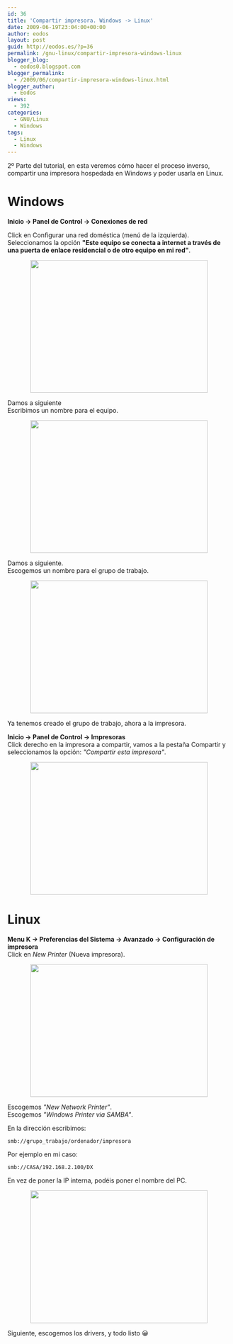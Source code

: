 ```yaml
---
id: 36
title: 'Compartir impresora. Windows -> Linux'
date: 2009-06-19T23:04:00+00:00
author: eodos
layout: post
guid: http://eodos.es/?p=36
permalink: /gnu-linux/compartir-impresora-windows-linux
blogger_blog:
  - eodos0.blogspot.com
blogger_permalink:
  - /2009/06/compartir-impresora-windows-linux.html
blogger_author:
  - Eodos
views:
  - 392
categories:
  - GNU/Linux
  - Windows
tags:
  - Linux
  - Windows
---
```

2º Parte del tutorial, en esta veremos cómo hacer el proceso inverso, compartir una impresora hospedada en Windows y poder usarla en Linux.

# Windows

**Inicio -> Panel de Control -> Conexiones de red**

Click en Configurar una red doméstica (menú de la izquierda).  
Seleccionamos la opción **"Este equipo se conecta a internet a través de una puerta de enlace residencial o de otro equipo en mi red"**.

<a onblur="try {parent.deselectBloggerImageGracefully();} catch(e) {}" href="https://i0.wp.com/2.bp.blogspot.com/_H4ctsPRjMs8/SjwAuWSe8OI/AAAAAAAAAIg/FrbxIqFN0xg/s1600-h/compartir2.JPG" data-rel="lightbox-0" title=""><img style="display:block; margin:0px auto 10px; text-align:center;cursor:pointer; cursor:hand;width: 400px; height: 300px;" src="https://i2.wp.com/2.bp.blogspot.com/_H4ctsPRjMs8/SjwAuWSe8OI/AAAAAAAAAIg/FrbxIqFN0xg/s400/compartir2.JPG" border="0" alt="" id="BLOGGER_PHOTO_ID_5349151253666394338" data-recalc-dims="1" /></a>

Damos a siguiente  
Escribimos un nombre para el equipo.

<a onblur="try {parent.deselectBloggerImageGracefully();} catch(e) {}" href="https://i2.wp.com/2.bp.blogspot.com/_H4ctsPRjMs8/SjwAuQfCC9I/AAAAAAAAAIo/dzMCZLTCU9I/s1600-h/compartir3.JPG" data-rel="lightbox-1" title=""><img style="display:block; margin:0px auto 10px; text-align:center;cursor:pointer; cursor:hand;width: 400px; height: 300px;" src="https://i2.wp.com/2.bp.blogspot.com/_H4ctsPRjMs8/SjwAuQfCC9I/AAAAAAAAAIo/dzMCZLTCU9I/s400/compartir3.JPG" border="0" alt="" id="BLOGGER_PHOTO_ID_5349151252108413906" data-recalc-dims="1" /></a>

Damos a siguiente.  
Escogemos un nombre para el grupo de trabajo.

<a onblur="try {parent.deselectBloggerImageGracefully();} catch(e) {}" href="https://i1.wp.com/4.bp.blogspot.com/_H4ctsPRjMs8/SjwAuoqreMI/AAAAAAAAAIw/7ffXWVGARgM/s1600-h/compartir4.JPG" data-rel="lightbox-2" title=""><img style="display:block; margin:0px auto 10px; text-align:center;cursor:pointer; cursor:hand;width: 400px; height: 300px;" src="https://i2.wp.com/4.bp.blogspot.com/_H4ctsPRjMs8/SjwAuoqreMI/AAAAAAAAAIw/7ffXWVGARgM/s400/compartir4.JPG" border="0" alt="" id="BLOGGER_PHOTO_ID_5349151258599717058" data-recalc-dims="1" /></a>

Ya tenemos creado el grupo de trabajo, ahora a la impresora.

**Inicio -> Panel de Control -> Impresoras**  
Click derecho en la impresora a compartir, vamos a la pestaña Compartir y seleccionamos la opción: *"Compartir esta impresora"*.

<a onblur="try {parent.deselectBloggerImageGracefully();} catch(e) {}" href="https://i2.wp.com/4.bp.blogspot.com/_H4ctsPRjMs8/SjwAuABJBQI/AAAAAAAAAIY/FCT7lGW6ob0/s1600-h/compartir1.JPG" data-rel="lightbox-3" title=""><img style="display:block; margin:0px auto 10px; text-align:center;cursor:pointer; cursor:hand;width: 400px; height: 300px;" src="https://i0.wp.com/4.bp.blogspot.com/_H4ctsPRjMs8/SjwAuABJBQI/AAAAAAAAAIY/FCT7lGW6ob0/s400/compartir1.JPG" border="0" alt="" id="BLOGGER_PHOTO_ID_5349151247688074498" data-recalc-dims="1" /></a>

# Linux

**Menu K -> Preferencias del Sistema -> Avanzado -> Configuración de impresora**  
Click en *New Printer* (Nueva impresora).

<a onblur="try {parent.deselectBloggerImageGracefully();} catch(e) {}" href="https://i1.wp.com/4.bp.blogspot.com/_H4ctsPRjMs8/SjwAu1dS2WI/AAAAAAAAAI4/g67urb5AwlU/s1600-h/instant%C3%A1nea1.png" data-rel="lightbox-4" title=""><img style="display:block; margin:0px auto 10px; text-align:center;cursor:pointer; cursor:hand;width: 400px; height: 300px;" src="https://i1.wp.com/4.bp.blogspot.com/_H4ctsPRjMs8/SjwAu1dS2WI/AAAAAAAAAI4/g67urb5AwlU/s400/instant%C3%A1nea1.png" border="0" alt="" id="BLOGGER_PHOTO_ID_5349151262033238370" data-recalc-dims="1" /></a>

Escogemos *"New Network Printer"*.  
Escogemos *"Windows Printer via SAMBA"*.

En la dirección escribimos:

```smb://grupo_trabajo/ordenador/impresora```

Por ejemplo en mi caso:

```smb://CASA/192.168.2.100/DX```

En vez de poner la IP interna, podéis poner el nombre del PC.

<a onblur="try {parent.deselectBloggerImageGracefully();} catch(e) {}" href="https://i0.wp.com/1.bp.blogspot.com/_H4ctsPRjMs8/SjwBW5ajoNI/AAAAAAAAAJA/rEdNwr5kTnM/s1600-h/instant%C3%A1nea3.png" data-rel="lightbox-5" title=""><img style="display:block; margin:0px auto 10px; text-align:center;cursor:pointer; cursor:hand;width: 400px; height: 300px;" src="https://i2.wp.com/1.bp.blogspot.com/_H4ctsPRjMs8/SjwBW5ajoNI/AAAAAAAAAJA/rEdNwr5kTnM/s400/instant%C3%A1nea3.png" border="0" alt="" id="BLOGGER_PHOTO_ID_5349151950290264274" data-recalc-dims="1" /></a>

Siguiente, escogemos los drivers, y todo listo 😀